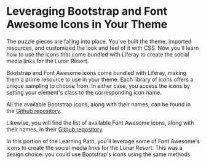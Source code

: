 # Leveraging Bootstrap and Font Awesome Icons in Your Theme [](id=leveraging-bootstrap-and-font-awesome-icons-in-your-theme)

The puzzle pieces are falling into place. You've built the theme, imported 
resources, and customized the look and feel of it with CSS. Now you'll learn how 
to use the icons that come bundled with Liferay to create the social media links 
for the Lunar Resort.

Bootstrap and Font Awesome icons come bundled with Liferay, making them a prime
resource to use in your theme. Each library of icons offers a unique sampling to 
choose from. In either case, you access the icons by setting your element's 
class to the corresponding icon name.

All the available Bootstrap icons, along with their names, can be found in 
the [Github repository](http://liferay.github.io/alloy-bootstrap/base-css.html#icons).

Likewise, you will find the list of available Font Awesome icons, along with
their names, in their [Github repository](http://fortawesome.github.io/Font-Awesome/3.2.1/icons/).

In this portion of the Learning Path, you'll leverage some of Font Awesome's
icons to create the social media links for the Lunar Resort. This was a design
choice: you could use Bootstrap's icons using the same methods.
